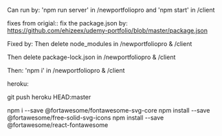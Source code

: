 Can run by:
'npm run server' in /newportfoliopro
and
'npm start' in /client

fixes from origial::
fix the package.json by:
https://github.com/ehizeex/udemy-portfolio/blob/master/package.json

Fixed by:
Then delete
node_modules in /newportfoliopro & /client

Then delete
package-lock.json in /newportfoliopro & /client

Then:
'npm i' in /newportfoliopro & /client

heroku:

git push heroku HEAD:master

npm i --save @fortawesome/fontawesome-svg-core
npm install --save @fortawesome/free-solid-svg-icons
npm install --save @fortawesome/react-fontawesome
